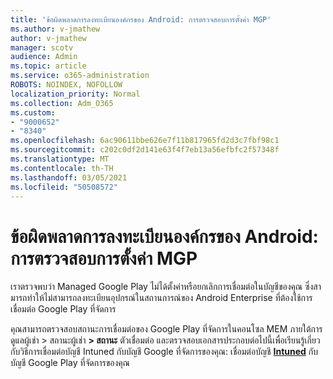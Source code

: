 ```yaml
---
title: 'ข้อผิดพลาดการลงทะเบียนองค์กรของ Android: การตรวจสอบการตั้งค่า MGP'
ms.author: v-jmathew
author: v-jmathew
manager: scotv
audience: Admin
ms.topic: article
ms.service: o365-administration
ROBOTS: NOINDEX, NOFOLLOW
localization_priority: Normal
ms.collection: Adm_O365
ms.custom:
- "9000652"
- "8340"
ms.openlocfilehash: 6ac90611bbe626e7f11b817965fd2d3c7fbf98c1
ms.sourcegitcommit: c202c0df2d141e63f4f7eb13a56efbfc2f57348f
ms.translationtype: MT
ms.contentlocale: th-TH
ms.lasthandoff: 03/05/2021
ms.locfileid: "50508572"
---
```

# <a name="android-enterprise-enrollment-error-mgp-set-up-detection"></a>ข้อผิดพลาดการลงทะเบียนองค์กรของ Android: การตรวจสอบการตั้งค่า MGP

เราตรวจพบว่า Managed Google Play ไม่ได้ตั้งค่าหรือยกเลิกการเชื่อมต่อในบัญชีของคุณ ซึ่งสามารถทําให้ไม่สามารถลงทะเบียนอุปกรณ์ในสถานการณ์ของ Android Enterprise ที่ต้องใช้การเชื่อมต่อ Google Play ที่จัดการ

คุณสามารถตรวจสอบสถานะการเชื่อมต่อของ Google Play ที่จัดการในคอนโซล MEM ภายใต้การดูแลผู้เช่า > สถานะผู้เช่า **> สถานะ** ตัวเชื่อมต่อ และตรวจสอบเอกสารประกอบต่อไปนี้เพื่อเรียนรู้เกี่ยวกับวิธีการเชื่อมต่อบัญชี Intuned กับบัญชี Google ที่จัดการของคุณ: เชื่อมต่อบัญชี **[Intuned](https://docs.microsoft.com/mem/intune/enrollment/connect-intune-android-enterprise)** กับบัญชี Google Play ที่จัดการของคุณ
